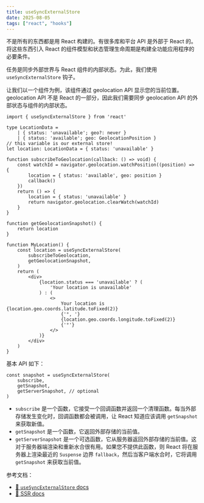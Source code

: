 ```yaml
---
title: useSyncExternalStore
date: 2025-08-05
tags: ["react", "hooks"]
---
```


不是所有的东西都是用 React 构建的。有很多库和平台 API 是外部于 React 的。将这些东西引入 React 的组件模型和状态管理生命周期是构建全功能应用程序的必要条件。

任务是同步外部世界与 React 组件的内部状态。为此，我们使用 `useSyncExternalStore` 钩子。

让我们以一个组件为例，该组件通过 geolocation API 显示您的当前位置。geolocation API 不是 React 的一部分，因此我们需要同步 geolocation API 的外部状态与组件的内部状态。

```tsx lines=25-28
import { useSyncExternalStore } from 'react'

type LocationData =
	| { status: 'unavailable'; geo?: never }
	| { status: 'available'; geo: GeolocationPosition }
// this variable is our external store!
let location: LocationData = { status: 'unavailable' }

function subscribeToGeolocation(callback: () => void) {
	const watchId = navigator.geolocation.watchPosition((position) => {
		location = { status: 'available', geo: position }
		callback()
	})
	return () => {
		location = { status: 'unavailable' }
		return navigator.geolocation.clearWatch(watchId)
	}
}

function getGeolocationSnapshot() {
	return location
}

function MyLocation() {
	const location = useSyncExternalStore(
		subscribeToGeolocation,
		getGeolocationSnapshot,
	)
	return (
		<div>
			{location.status === 'unavailable' ? (
				'Your location is unavailable'
			) : (
				<>
					Your location is {location.geo.coords.latitude.toFixed(2)}
					{'°, '}
					{location.geo.coords.longitude.toFixed(2)}
					{'°'}
				</>
			)}
		</div>
	)
}
```

基本 API 如下：

```tsx
const snapshot = useSyncExternalStore(
	subscribe,
	getSnapshot,
	getServerSnapshot, // optional
)
```

- `subscribe` 是一个函数，它接受一个回调函数并返回一个清理函数。每当外部存储发生变化时，回调函数都会被调用，让 React 知道应该调用 `getSnapshot` 来获取新值。
- `getSnapshot` 是一个函数，它返回外部存储的当前值。
- `getServerSnapshot` 是一个可选函数，它从服务器返回外部存储的当前值。这对于服务器端渲染和重新水合很有用。如果您不提供此函数，则 React 将在服务器上渲染最近的 `Suspense` 边界 `fallback`，然后当客户端水合时，它将调用 `getSnapshot` 来获取当前值。

参考文档：

- [📜 `useSyncExternalStore` docs](https://react.dev/reference/react/useSyncExternalStore)
- [📜 SSR docs](https://react.dev/reference/react-dom/server)
